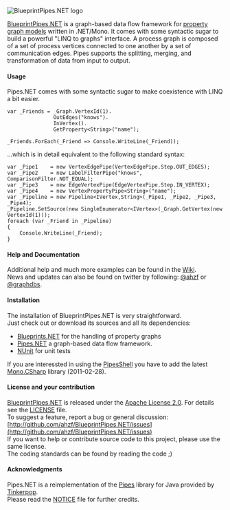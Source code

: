 ![BlueprintPipes.NET logo](/ahzf/BlueprintPipes.NET/raw/master/doc/BlueprintPipes.NET-logo.png)

[BlueprintPipes.NET](http://github.com/ahzf/BlueprintPipes.NET) is a graph-based data flow framework for [property graph models](http://github.com/tinkerpop/gremlin/wiki/Defining-a-Property-Graph)
written in .NET/Mono. It comes with some syntactic sugar to build a powerful "LINQ to graphs" interface. A process graph is composed of a set of process vertices connected to one another by a set of communication edges. Pipes supports the splitting, merging, and transformation of data from input to output. 

#### Usage

Pipes.NET comes with some syntactic sugar to make coexistence with LINQ a bit easier.

    var _Friends = _Graph.VertexId(1).
                   OutEdges("knows").
                   InVertex().
                   GetProperty<String>("name");

    _Friends.ForEach(_Friend => Console.WriteLine(_Friend));

...which is in detail equivalent to the following standard syntax:

    var _Pipe1    = new VertexEdgePipe(VertexEdgePipe.Step.OUT_EDGES);
    var _Pipe2    = new LabelFilterPipe("knows", ComparisonFilter.NOT_EQUAL);
    var _Pipe3    = new EdgeVertexPipe(EdgeVertexPipe.Step.IN_VERTEX);
    var _Pipe4    = new VertexPropertyPipe<String>("name");
    var _Pipeline = new Pipeline<IVertex,String>(_Pipe1, _Pipe2, _Pipe3, _Pipe4);
    _Pipeline.SetSource(new SingleEnumerator<IVertex>(_Graph.GetVertex(new VertexId(1)));
    foreach (var _Friend in _Pipeline)
    {
        Console.WriteLine(_Friend);
    }

#### Help and Documentation

Additional help and much more examples can be found in the [Wiki](http://github.com/ahzf/BlueprintPipes.NET/wiki).   
News and updates can also be found on twitter by following: [@ahzf](http://www.twitter.com/ahzf) or [@graphdbs](http://www.twitter.com/graphdbs).

#### Installation

The installation of BlueprintPipes.NET is very straightforward.    
Just check out or download its sources and all its dependencies:

- [Blueprints.NET](http://github.com/ahzf/blueprints.NET) for the handling of property graphs
- [Pipes.NET](http://github.com/ahzf/pipes.NET) a graph-based data flow framework.
- [NUnit](http://www.nunit.org/) for unit tests

If you are interessted in using the [PipesShell](http://github.com/ahzf/pipes.NET/wiki/PipesShell-for-Adhoc-Graph-Querying) you have to add the latest [Mono.CSharp](http://tirania.org/blog/archive/2011/Feb-24.html) library (2011-02-28).

#### License and your contribution

[BlueprintPipes.NET](http://github.com/ahzf/BlueprintPipes.NET) is released under the [Apache License 2.0](http://www.apache.org/licenses/LICENSE-2.0). For details see the [LICENSE](/ahzf/BlueprintPipes.NET/blob/master/LICENSE) file.    
To suggest a feature, report a bug or general discussion: [http://github.com/ahzf/BlueprintPipes.NET/issues](http://github.com/ahzf/BlueprintPipes.NET/issues)    
If you want to help or contribute source code to this project, please use the same license.   
The coding standards can be found by reading the code ;)

#### Acknowledgments

Pipes.NET is a reimplementation of the [Pipes](http://github.com/tinkerpop/pipes) library for Java provided by [Tinkerpop](http://tinkerpop.com).    
Please read the [NOTICE](/ahzf/BlueprintPipes.NET/blob/master/NOTICE) file for further credits.

#### 



